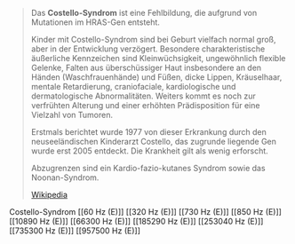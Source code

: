 > Das **Costello-Syndrom** ist eine Fehlbildung, die aufgrund von Mutationen im HRAS-Gen entsteht. 
>
> Kinder mit Costello-Syndrom sind bei Geburt vielfach normal groß, aber in der Entwicklung verzögert. Besondere charakteristische äußerliche Kennzeichen sind Kleinwüchsigkeit, ungewöhnlich flexible Gelenke, Falten aus überschüssiger Haut insbesondere an den Händen (Waschfrauenhände) und Füßen, dicke Lippen, Kräuselhaar, mentale Retardierung, craniofaciale, kardiologische und dermatologische Abnormalitäten. Weiters kommt es noch zur verfrühten Alterung und einer erhöhten Prädisposition für eine Vielzahl von Tumoren.
>
> Erstmals berichtet wurde 1977 von dieser Erkrankung durch den neuseeländischen Kinderarzt Costello, das zugrunde liegende Gen wurde erst 2005 entdeckt. Die Krankheit gilt als wenig erforscht.
>
> Abzugrenzen sind ein Kardio-fazio-kutanes Syndrom sowie das Noonan-Syndrom.
>
> [Wikipedia](https://de.wikipedia.org/wiki/Costello-Syndrom)

Costello-Syndrom
[[60 Hz (E)]]
[[320 Hz (E)]]
[[730 Hz (E)]]
[[850 Hz (E)]]
[[10890 Hz (E)]]
[[66300 Hz (E)]]
[[185290 Hz (E)]]
[[253040 Hz (E)]]
[[735300 Hz (E)]]
[[957500 Hz (E)]]